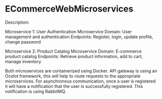 # ECommerceWebMicroservices
Description: 

Microservice 1: User Authentication Microservice
Domain: User management and authentication
Endpoints: Register, login, update profile, change password

Microservice 2: Product Catalog Microservice
Domain: E-commerce product catalog
Endpoints: Retrieve product information, add to cart, manage inventory

Both microservices are containerized using Docker. API gateway is using an Ocelot framework, this will  help to route requests to the appropriate microservices. For asynchronous communication, once a user is registered it will have a notification that the user is successfully registered. This notification is using RabbitMQ.
